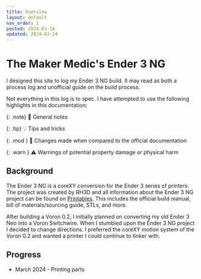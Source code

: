 ```yaml
---
title: Overview
layout: default
nav_order: 1
posted: 2024-03-16
updated: 2024-03-24
---
```


# The Maker Medic's Ender 3 NG

I designed this site to log my Ender 3 NG build. It may read as both a process log and unofficial guide on the build process.

Not everything in this log is to spec. I have attempted to use the following highlights in this documentation:

{: .note}
:pencil: General notes

{: .tip}
:bulb: Tips and tricks 

{: .mod }
:wrench: Changes made when compared to the official documentation

{: .warn }
:warning: Warnings of potential property damage or physical harm

## Background

The Ender 3 NG is a coreXY conversion for the Ender 3 series of printers. The project was created by RH3D and all information about the Ender 3 NG project can be found on [Printables](https://www.printables.com/model/469280-ender-3-ng-corexy-beta). This includes the official build manual, bill of materials/sourcing guide, STLs, and more.

After building a Voron 0.2, I initially planned on converting my old Ender 3 Neo into a Voron Switchwire. When I stumbled upon the Ender 3 NG project I decided to change directions. I preferred the coreXY motion system of the Voron 0.2 and wanted a printer I could continue to tinker with.

## Progress

* March 2024 - Printing parts


